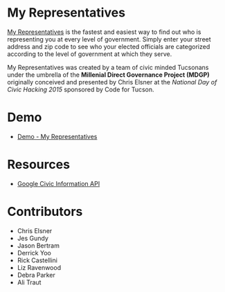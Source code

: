 # My Representatives

[My Representatives](http://codefortucson.github.io/myreps/) is the fastest and easiest way to find out who is representing you at every level of government. Simply enter your street address and zip code to see who your elected officials are categorized according to the level of government at which they serve.

My Representatives was created by a team of civic minded Tucsonans under the umbrella of the **Millenial Direct Governance Project (MDGP)** originally conceived and presented by Chris Elsner at the *National Day of Civic Hacking 2015* sponsored by Code for Tucson.

# Demo
* [Demo - My Representatives](http://codefortucson.github.io/myreps/)

# Resources
* [Google Civic Information API](https://developers.google.com/civic-information/)

# Contributors
* Chris Elsner
* Jes Gundy
* Jason Bertram
* Derrick Yoo
* Rick Castellini
* Liz Ravenwood
* Debra Parker
* Ali Traut
